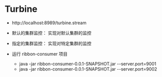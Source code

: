 # Turbine

- http://localhost:8989/turbine.stream

- 默认的集群监控： 实现对默认集群的监控
- 指定的集群监控： 实现对特定集群的监控
	    
- 运行 ribbon-consumer 项目
	- java -jar ribbon-consumer-0.0.1-SNAPSHOT.jar --server.port=9001 
	- java -jar ribbon-consumer-0.0.1-SNAPSHOT.jar --server.port=9002